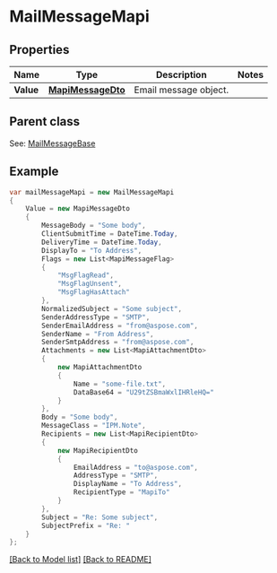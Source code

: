 # MailMessageMapi
## Properties
Name | Type | Description | Notes
------------ | ------------- | ------------- | -------------
**Value** | [**MapiMessageDto**](MapiMessageDto.md) | Email message object.              | 

## Parent class

See: [MailMessageBase](MailMessageBase.md)

## Example
```csharp
var mailMessageMapi = new MailMessageMapi
{
    Value = new MapiMessageDto
    {
        MessageBody = "Some body",
        ClientSubmitTime = DateTime.Today,
        DeliveryTime = DateTime.Today,
        DisplayTo = "To Address",
        Flags = new List<MapiMessageFlag>
        {
            "MsgFlagRead",
            "MsgFlagUnsent",
            "MsgFlagHasAttach"
        },
        NormalizedSubject = "Some subject",
        SenderAddressType = "SMTP",
        SenderEmailAddress = "from@aspose.com",
        SenderName = "From Address",
        SenderSmtpAddress = "from@aspose.com",
        Attachments = new List<MapiAttachmentDto>
        {
            new MapiAttachmentDto
            {
                Name = "some-file.txt",
                DataBase64 = "U29tZSBmaWxlIHRleHQ="
            }
        },
        Body = "Some body",
        MessageClass = "IPM.Note",
        Recipients = new List<MapiRecipientDto>
        {
            new MapiRecipientDto
            {
                EmailAddress = "to@aspose.com",
                AddressType = "SMTP",
                DisplayName = "To Address",
                RecipientType = "MapiTo"
            }
        },
        Subject = "Re: Some subject",
        SubjectPrefix = "Re: "
    }
};
```

[[Back to Model list]](Models.md) [[Back to README]](README.md)


